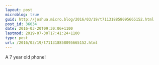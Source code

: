 ```yaml
---
layout: post
microblog: true
guid: http://joshua.micro.blog/2016/03/19/t711318858095665152.html
post_id: 36034
date: 2016-03-20T09:30:06+1100
lastmod: 2019-07-30T17:41:24+1100
type: post
url: /2016/03/19/t711318858095665152.html
---
```

A 7 year old phone!
